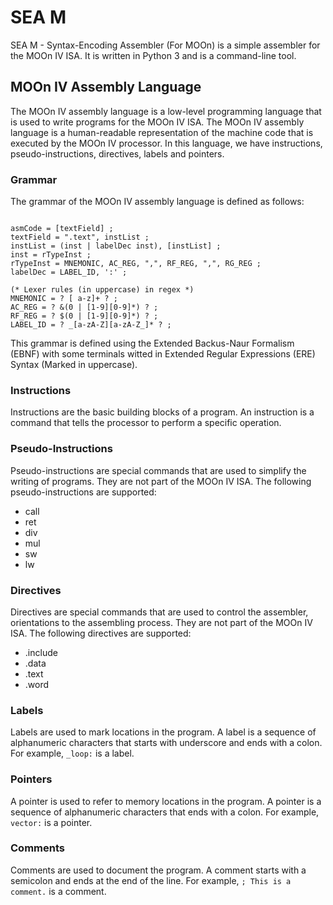 # SEA M

SEA M - Syntax-Encoding Assembler (For MOOn) is a simple assembler for the MOOn IV ISA. It is written in Python 3 and is a command-line tool.

## MOOn IV Assembly Language

The MOOn IV assembly language is a low-level programming language that is used to write programs for the MOOn IV ISA. The MOOn IV assembly language is a human-readable representation of the machine code that is executed by the MOOn IV processor. In this language, we have instructions, pseudo-instructions, directives, labels and pointers.

### Grammar

The grammar of the MOOn IV assembly language is defined as follows:

```EBNF

asmCode = [textField] ;
textField = ".text", instList ;
instList = (inst | labelDec inst), [instList] ;
inst = rTypeInst ;
rTypeInst = MNEMONIC, AC_REG, ",", RF_REG, ",", RG_REG ;
labelDec = LABEL_ID, ':' ;

(* Lexer rules (in uppercase) in regex *)
MNEMONIC = ? [ a-z]+ ? ;
AC_REG = ? &(0 | [1-9][0-9]*) ? ;
RF_REG = ? $(0 | [1-9][0-9]*) ? ;
LABEL_ID = ? _[a-zA-Z][a-zA-Z_]* ? ;

```

This grammar is defined using the Extended Backus-Naur Formalism (EBNF) with some terminals witted in Extended Regular Expressions (ERE) Syntax (Marked in uppercase).

### Instructions

Instructions are the basic building blocks of a program. An instruction is a command that tells the processor to perform a specific operation.

### Pseudo-Instructions

Pseudo-instructions are special commands that are used to simplify the writing of programs. They are not part of the MOOn IV ISA. The following pseudo-instructions are supported:

- call
- ret
- div
- mul
- sw
- lw

### Directives

Directives are special commands that are used to control the assembler, orientations to the assembling process. They are not part of the MOOn IV ISA. The following directives are supported:

- .include
- .data
- .text
- .word

### Labels

Labels are used to mark locations in the program. A label is a sequence of alphanumeric characters that starts with underscore and ends with a colon. For example, `_loop:` is a label.

### Pointers

A pointer is used to refer to memory locations in the program. A pointer is a sequence of alphanumeric characters that ends with a colon. For example, `vector:` is a pointer.

### Comments

Comments are used to document the program. A comment starts with a semicolon and ends at the end of the line. For example, `; This is a comment.` is a comment.